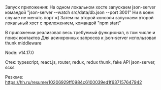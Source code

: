 Запуск приложения:
На одном локальном хосте запускаем json-server командой "json-server --watch  src/data/db.json --port 3001"
Ни в коем случае не менять порт =)
Затем на второй консоли запускаем второй локальный хост с приложением, командой "npm start" 

В приложении реализовал весь требуемый функционал, в том числе и поиск контактов
Для асинхронных запросов к json-server использовал thunk middleware

Node: v14.17.0

Стек: typescript, react.js, router, redux, redux thunk, fake API json-server, scss

Резюме: https://hh.ru/resume/10206929ff0984c6100039ed1f637157647942